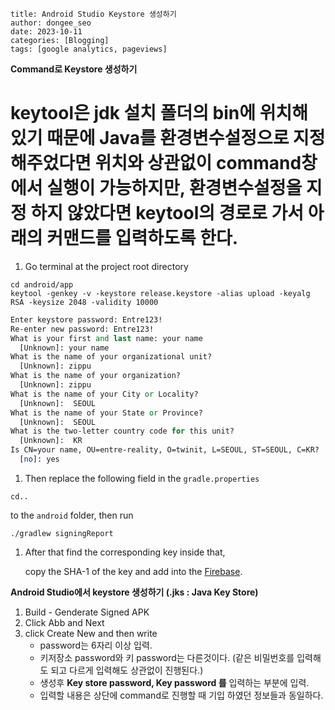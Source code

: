 ```
title: Android Studio Keystore 생성하기
author: dongee_seo
date: 2023-10-11
categories: [Blogging]
tags: [google analytics, pageviews]
```

**Command로 Keystore 생성하기**

# keytool은 jdk 설치 폴더의 bin에 위치해 있기 때문에 Java를 환경변수설정으로 지정해주었다면 위치와 상관없이 command창에서 실행이 가능하지만, 환경변수설정을 지정 하지 않았다면 keytool의 경로로 가서 아래의 커맨드를 입력하도록 한다.

1. Go terminal at the project root directory

```
cd android/app
keytool -genkey -v -keystore release.keystore -alias upload -keyalg RSA -keysize 2048 -validity 10000
```

```perl
Enter keystore password: Entre123!
Re-enter new password: Entre123!
What is your first and last name: your name
  [Unknown]: your name
What is the name of your organizational unit?
  [Unknown]: zippu
What is the name of your organization?
  [Unknown]: zippu
What is the name of your City or Locality?
  [Unknown]:  SEOUL
What is the name of your State or Province?
  [Unknown]:  SEOUL
What is the two-letter country code for this unit?
  [Unknown]:  KR
Is CN=your name, OU=entre-reality, O=twinit, L=SEOUL, ST=SEOUL, C=KR?
  [no]: yes
```

1. Then replace the following field in the `gradle.properties`

```
cd..
```

to the `android` folder, then run

```
./gradlew signingReport
```

1. After that find the corresponding key inside that,

   copy the SHA-1 of the key and add into the [Firebase](https://console.firebase.google.com/u/1/project/twinit-dev/settings/general/android:com.twinit).

**Android Studio에서 keystore 생성하기 (.jks : Java Key Store)**

1. Build - Genderate Signed APK
2. Click Abb and Next
3. click Create New and then write
   - password는 6자리 이상 입력.
   - 키저장소 password와 키 password는 다른것이다.
     (같은 비밀번호를 입력해도 되고 다르게 입력해도 상관없이 진행된다.)
   - 생성후 **Key store password, Key password 를** 입력하는 부분에 입력.
   - 입력할 내용은 상단에 command로 진행할 때 기입 하였던 정보들과 동일하다.
